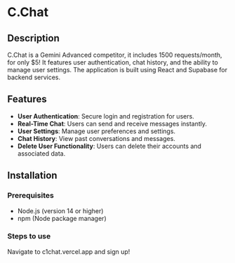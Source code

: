 # C.Chat

## Description
C.Chat is a Gemini Advanced competitor, it includes 1500 requests/month, for only $5! It features user authentication, chat history, and the ability to manage user settings. The application is built using React and Supabase for backend services.

## Features
- **User Authentication**: Secure login and registration for users.
- **Real-Time Chat**: Users can send and receive messages instantly.
- **User Settings**: Manage user preferences and settings.
- **Chat History**: View past conversations and messages.
- **Delete User Functionality**: Users can delete their accounts and associated data.

## Installation

### Prerequisites
- Node.js (version 14 or higher)
- npm (Node package manager)

### Steps to use

Navigate to c1chat.vercel.app and sign up!
